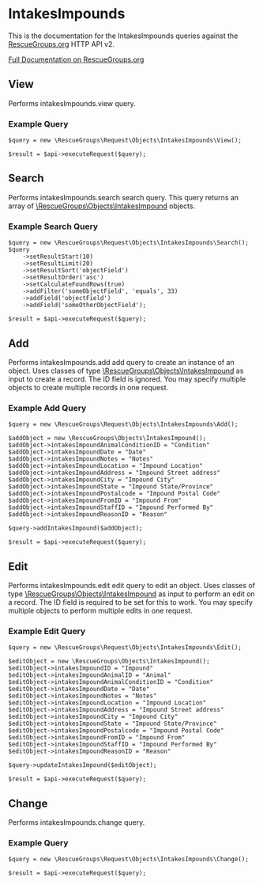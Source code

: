 # IntakesImpounds

This is the documentation for the IntakesImpounds queries against the [RescueGroups.org](https://www.rescuegroups.org/) HTTP API v2.

[Full Documentation on RescueGroups.org](https://userguide.rescuegroups.org/display/APIDG/Object+definitions#Objectdefinitions-intakesImpounds)

## View






Performs intakesImpounds.view query.

### Example Query

    $query = new \RescueGroups\Request\Objects\IntakesImpounds\View();

    $result = $api->executeRequest($query);


## Search

Performs intakesImpounds.search search query. This query returns an array of [\RescueGroups\Objects\IntakesImpound](../../src/Objects/IntakesImpound.php) objects.

### Example Search Query

    $query = new \RescueGroups\Request\Objects\IntakesImpounds\Search();
    $query
        ->setResultStart(10)
        ->setResultLimit(20)
        ->setResultSort('objectField')
        ->setResultOrder('asc')
        ->setCalculateFoundRows(true)
        ->addFilter('someObjectField', 'equals', 33)
        ->addField('objectField')
        ->addField('someOtherObjectField');

    $result = $api->executeRequest($query);






## Add




Performs intakesImpounds.add add query to create an instance of an object. Uses classes of type [\RescueGroups\Objects\IntakesImpound](../../src/Objects/IntakesImpound.php) as input to create a record. The ID field is ignored. You may specify multiple objects to create multiple records in one request.

### Example Add Query

    $query = new \RescueGroups\Request\Objects\IntakesImpounds\Add();

    $addObject = new \RescueGroups\Objects\IntakesImpound();
    $addObject->intakesImpoundAnimalConditionID = "Condition"
    $addObject->intakesImpoundDate = "Date"
    $addObject->intakesImpoundNotes = "Notes"
    $addObject->intakesImpoundLocation = "Impound Location"
    $addObject->intakesImpoundAddress = "Impound Street address"
    $addObject->intakesImpoundCity = "Impound City"
    $addObject->intakesImpoundState = "Impound State/Province"
    $addObject->intakesImpoundPostalcode = "Impound Postal Code"
    $addObject->intakesImpoundFromID = "Impound From"
    $addObject->intakesImpoundStaffID = "Impound Performed By"
    $addObject->intakesImpoundReasonID = "Reason"

    $query->addIntakesImpound($addObject);

    $result = $api->executeRequest($query);



## Edit



Performs intakesImpounds.edit edit query to edit an object. Uses classes of type [\RescueGroups\Objects\IntakesImpound](../../src/Objects/IntakesImpound.php) as input to perform an edit on a record. The ID field is required to be set for this to work. You may specify multiple objects to perform multiple edits in one request.

### Example Edit Query

    $query = new \RescueGroups\Request\Objects\IntakesImpounds\Edit();

    $editObject = new \RescueGroups\Objects\IntakesImpound();
    $editObject->intakesImpoundID = "Impound"
    $editObject->intakesImpoundAnimalID = "Animal"
    $editObject->intakesImpoundAnimalConditionID = "Condition"
    $editObject->intakesImpoundDate = "Date"
    $editObject->intakesImpoundNotes = "Notes"
    $editObject->intakesImpoundLocation = "Impound Location"
    $editObject->intakesImpoundAddress = "Impound Street address"
    $editObject->intakesImpoundCity = "Impound City"
    $editObject->intakesImpoundState = "Impound State/Province"
    $editObject->intakesImpoundPostalcode = "Impound Postal Code"
    $editObject->intakesImpoundFromID = "Impound From"
    $editObject->intakesImpoundStaffID = "Impound Performed By"
    $editObject->intakesImpoundReasonID = "Reason"

    $query->updateIntakesImpound($editObject);

    $result = $api->executeRequest($query);




## Change






Performs intakesImpounds.change query.

### Example Query

    $query = new \RescueGroups\Request\Objects\IntakesImpounds\Change();

    $result = $api->executeRequest($query);


